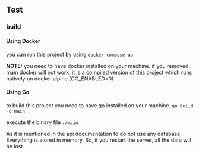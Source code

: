 ## Test

### build

#### Using Docker

you can run this project by using `docker-compose up`

<b>NOTE:</b> you need to have docker installed on your machine.
if you removed main docker will not work. it is a compiled version of this project which runs natively on docker alpine.(CG_ENABLED=0)

#### Using Go

to build this project you need to have go installed on your machine.
`go build -o main .`

execute the binary file `./main`

As it is mentioned in the api documentation to do not use any database, Everything is stored in memory. So, if you restart the server, all the data will be lost.
